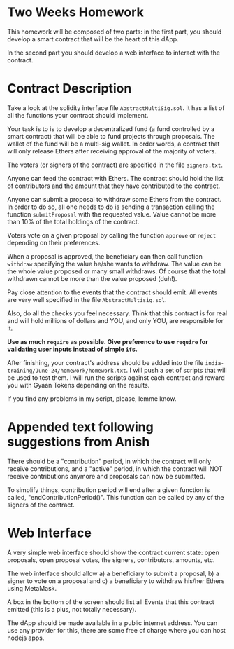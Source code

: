 # Two Weeks Homework

This homework will be composed of two parts: in the first
part, you should develop a smart contract that will be the
heart of this dApp.

In the second part you should develop a web interface to
interact with the contract.

# Contract Description

Take a look at the solidity interface file `AbstractMultiSig.sol`.
It has a list of all the functions your contract should implement.

Your task is to is to develop a decentralized fund (a fund controlled
by a smart contract) that will be able to fund projects through
proposals. The wallet of the fund will be a multi-sig wallet.
In order words, a contract that will only release Ethers after
receiving approval of the majority of voters.

The voters (or signers of the contract) are specified in
the file `signers.txt`.

Anyone can feed the contract with Ethers. The contract should
hold the list of contributors and the amount that they have
contributed to the contract.

Anyone can submit a proposal to withdraw some Ethers from
the contract. In order to do so, all one needs to do is
sending a transaction calling the function `submitProposal`
with the requested value. Value cannot be more than 10%
of the total holdings of the contract.

Voters vote on a given proposal by calling the function
`approve` or `reject` depending on their preferences.

When a proposal is approved, the beneficiary can then call
function `withdraw` specifying the value he/she wants to
withdraw. The value can be the whole value proposed or many
small withdraws. Of course that the total withdrawn cannot
be more than the value proposed (duh!).

Pay close attention to the events that the contract should
emit. All events are very well specified in the file
`AbstractMultisig.sol`.

Also, do all the checks you feel necessary. Think that this
contract is for real and will hold millions of dollars and YOU,
and only YOU, are responsible for it.

**Use as much `require` as possible. Give preference to use
`require` for validating user inputs instead of simple `if`s.**

After finishing, your contract's address should be added into
the file `india-training/June-24/homework/homework.txt`. I
will push a set of scripts that will be used to test them.
I will run the scripts against each contract and reward you
with Gyaan Tokens depending on the results.

If you find any problems in my script, please, lemme know.

# Appended text following suggestions from Anish

There should be a "contribution" period, in which the contract
will only receive contributions, and a "active" period, in which
the contract will NOT receive contributions anymore and proposals
can now be submitted.

To simplify things, contribution period will end after a given
function is called, "endContributionPeriod()". This function can
be called by any of the signers of the contract.

# Web Interface

A very simple web interface should show the contract current
state: open proposals, open proposal votes, the signers,
contributors, amounts, etc.

The web interface should allow a) a beneficiary to submit a
proposal, b) a signer to vote on a proposal and c) a beneficiary
to withdraw his/her Ethers using MetaMask.

A box in the bottom of the screen should list all Events that
this contract emitted (this is a plus, not totally necessary).

The dApp should be made available in a public internet address.
You can use any provider for this, there are some free of charge
where you can host nodejs apps.
